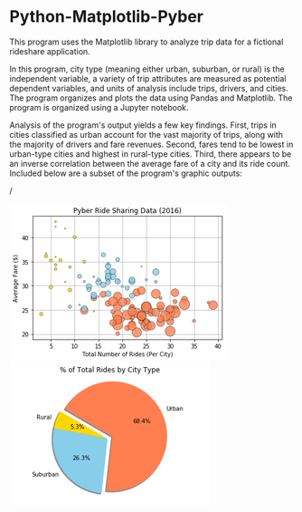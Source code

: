 # Python-Matplotlib-Pyber
This program uses the Matplotlib library to analyze trip data for a fictional rideshare application.

In this program, city type (meaning either urban, suburban, or rural) is the independent variable, a variety of trip attributes are measured as potential dependent variables, and units of analysis include trips, drivers, and cities. The program organizes and plots the data using Pandas and Matplotlib. The program is organized using a Jupyter notebook.

Analysis of the program's output yields a few key findings. First, trips in cities classified as urban account for the vast majority of trips, along with the majority of drivers and fare revenues. Second, fares tend to be lowest in urban-type cities and highest in rural-type cities. Third, there appears to be an inverse correlation between the average fare of a city and its ride count. Included below are a subset of the program's graphic outputs:

/

![Image of Scatter Plot Code](images/Pyber_Scatter_Plot.png)![Image of Pie Chart Code](images/Pyber_Pie_Chart.png)
